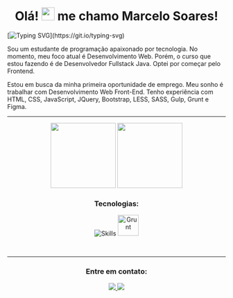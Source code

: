 <h1 align="center">Olá! <img src="https://media.giphy.com/media/hvRJCLFzcasrR4ia7z/giphy.gif" width="30px"/>  me chamo Marcelo Soares!</h1>

[![Typing SVG](https://readme-typing-svg.herokuapp.com/?font=verdana&pause=1000&color=ffff&size=40&center=true&vCenter=true&width=1000&lines=Front-end+Developer!)](https://git.io/typing-svg)


Sou um estudante de programação apaixonado por tecnologia. No momento, meu foco atual é Desenvolvimento Web. Porém, o curso que estou fazendo é de Desenvolvedor Fullstack Java. Optei por começar pelo Frontend.


Estou em busca da minha primeira oportunidade de emprego. Meu sonho é trabalhar com Desenvolvimento Web Front-End.
Tenho experiência com HTML, CSS, JavaScript, JQuery, Bootstrap, LESS, SASS, Gulp, Grunt e Figma.

*******

<div display="flex" align="center">
  <img height="150em" src="https://github-readme-stats.vercel.app/api?username=marcelosoaresdev&theme=dark&show_icons=true"/>
  <img height="150em" src="https://github-readme-stats-eight-theta.vercel.app/api/top-langs/?username=marcelosoaresdev&layout=compact&langs_count=8&theme=dark"/>
</div>
	
<h3 align="center">Tecnologias:</h3>

<div align="center">

![Skills](https://skillicons.dev/icons?i=html,css,js,vue,ts,bootstrap,sass,gulp,less,jquery,figma&perline=12)
<img src="https://raw.githubusercontent.com/gilbarbara/logos/master/logos/grunt.svg" alt="Grunt" width="48" height="48">

<br>

</div>

*******

<h3 align="center">Entre em contato:</h3>
<p align="center">
  <a href="mailto:marcelohsoares142@gmail.com" target="_blank">
    <img src="https://custom-icon-badges.demolab.com/badge/-Gmail-007ee5?style=for-the-badge&logo=mention&logoColor=white"/>
  </a>
  <a href="https://www.linkedin.com/in/marcelosoaresdev/" target="_blank">
    <img src="https://custom-icon-badges.demolab.com/badge/-LinkedIn-007bb6?style=for-the-badge&logo=linkedin&logoColor=white"/>
  </a>
</p>
